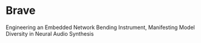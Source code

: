 # Brave
Engineering an Embedded Network Bending Instrument, Manifesting Model Diversity in Neural Audio Synthesis
